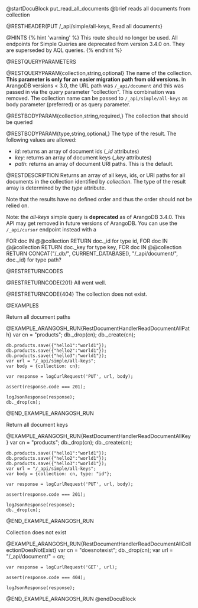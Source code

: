 
@startDocuBlock put_read_all_documents
@brief reads all documents from collection

@RESTHEADER{PUT /_api/simple/all-keys, Read all documents}

@HINTS
{% hint 'warning' %}
This route should no longer be used.
All endpoints for Simple Queries are deprecated from version 3.4.0 on.
They are superseded by AQL queries.
{% endhint %}

@RESTQUERYPARAMETERS

@RESTQUERYPARAM{collection,string,optional}
The name of the collection.
**This parameter is only for an easier migration path from old versions.**
In ArangoDB versions < 3.0, the URL path was `/_api/document` and
this was passed in via the query parameter "collection".
This combination was removed. The collection name can be passed to
`/_api/simple/all-keys` as body parameter (preferred) or as query parameter.

@RESTBODYPARAM{collection,string,required,}
The collection that should be queried

@RESTBODYPARAM{type,string,optional,}
The type of the result. The following values are allowed:

  - *id*: returns an array of document ids (*_id* attributes)
  - *key*: returns an array of document keys (*_key* attributes)
  - *path*: returns an array of document URI paths. This is the default.

@RESTDESCRIPTION
Returns an array of all keys, ids, or URI paths for all documents in the
collection identified by *collection*. The type of the result array is
determined by the *type* attribute.

Note that the results have no defined order and thus the order should
not be relied on.

Note: the *all-keys* simple query is **deprecated** as of ArangoDB 3.4.0.
This API may get removed in future versions of ArangoDB. You can use the
`/_api/cursor` endpoint instead with a 

FOR doc IN @@collection RETURN doc._id for type id,
FOR doc IN @@collection RETURN doc._key for type key,
FOR doc IN @@collection RETURN CONCAT("/_db/", CURRENT_DATABASE(), "/_api/document/", doc._id) for type path?

@RESTRETURNCODES

@RESTRETURNCODE{201}
All went well.

@RESTRETURNCODE{404}
The collection does not exist.

@EXAMPLES

Return all document paths

@EXAMPLE_ARANGOSH_RUN{RestDocumentHandlerReadDocumentAllPath}
    var cn = "products";
    db._drop(cn);
    db._create(cn);

    db.products.save({"hello1":"world1"});
    db.products.save({"hello2":"world1"});
    db.products.save({"hello3":"world1"});
    var url = "/_api/simple/all-keys";
    var body = {collection: cn};

    var response = logCurlRequest('PUT', url, body);

    assert(response.code === 201);

    logJsonResponse(response);
    db._drop(cn);
@END_EXAMPLE_ARANGOSH_RUN

Return all document keys

@EXAMPLE_ARANGOSH_RUN{RestDocumentHandlerReadDocumentAllKey}
    var cn = "products";
    db._drop(cn);
    db._create(cn);

    db.products.save({"hello1":"world1"});
    db.products.save({"hello2":"world1"});
    db.products.save({"hello3":"world1"});
    var url = "/_api/simple/all-keys";
    var body = {collection: cn, type: "id"};

    var response = logCurlRequest('PUT', url, body);

    assert(response.code === 201);

    logJsonResponse(response);
    db._drop(cn);
@END_EXAMPLE_ARANGOSH_RUN

Collection does not exist

@EXAMPLE_ARANGOSH_RUN{RestDocumentHandlerReadDocumentAllCollectionDoesNotExist}
    var cn = "doesnotexist";
    db._drop(cn);
    var url = "/_api/document/" + cn;

    var response = logCurlRequest('GET', url);

    assert(response.code === 404);

    logJsonResponse(response);
@END_EXAMPLE_ARANGOSH_RUN
@endDocuBlock

